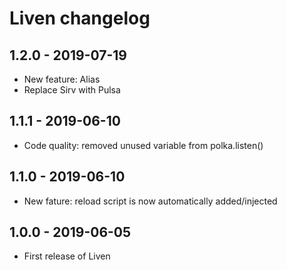 # Liven changelog

## 1.2.0 - 2019-07-19

* New feature: Alias
* Replace Sirv with Pulsa

## 1.1.1 - 2019-06-10

* Code quality: removed unused variable from polka.listen()

## 1.1.0 - 2019-06-10

* New fature: reload script is now automatically added/injected 

## 1.0.0 - 2019-06-05

* First release of Liven
